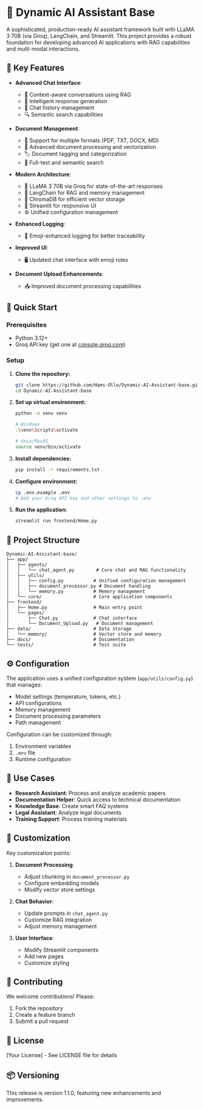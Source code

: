 # 🤖 Dynamic AI Assistant Base

A sophisticated, production-ready AI assistant framework built with LLaMA 3 70B (via Groq), LangChain, and Streamlit. This project provides a robust foundation for developing advanced AI applications with RAG capabilities and multi-modal interactions.

## 🌟 Key Features

- **Advanced Chat Interface**:
  - 💬 Context-aware conversations using RAG
  - 🧠 Intelligent response generation
  - 📝 Chat history management
  - 🔍 Semantic search capabilities

- **Document Management**:
  - 📄 Support for multiple formats (PDF, TXT, DOCX, MD)
  - 🔄 Advanced document processing and vectorization
  - 🏷️ Document tagging and categorization
  - 🔎 Full-text and semantic search

- **Modern Architecture**:
  - 🚀 LLaMA 3 70B via Groq for state-of-the-art responses
  - 🔗 LangChain for RAG and memory management
  - 💾 ChromaDB for efficient vector storage
  - 🎯 Streamlit for responsive UI
  - ⚙️ Unified configuration management

- **Enhanced Logging**:
  - 📝 Emoji-enhanced logging for better traceability

- **Improved UI**:
  - 🖥️ Updated chat interface with emoji roles

- **Document Upload Enhancements**:
  - 📤 Improved document processing capabilities

## 🚀 Quick Start

### Prerequisites

- Python 3.12+
- Groq API key (get one at [console.groq.com](https://console.groq.com))

### Setup

1. **Clone the repository:**

   ```bash
   git clone https://github.com/Hams-Ollo/Dynamic-AI-Assistant-base.git
   cd Dynamic-AI-Assistant-base
   ```

2. **Set up virtual environment:**

   ```bash
   python -m venv venv
   
   # Windows
   .\venv\Scripts\activate
   
   # Unix/MacOS
   source venv/bin/activate
   ```

3. **Install dependencies:**

   ```bash
   pip install -r requirements.txt
   ```

4. **Configure environment:**

   ```bash
   cp .env.example .env
   # Add your Groq API key and other settings to .env
   ```

5. **Run the application:**

   ```bash
   streamlit run frontend/Home.py
   ```

## 📁 Project Structure

```curl
Dynamic-AI-Assistant-base/
├── app/
│   ├── agents/
│   │   └── chat_agent.py        # Core chat and RAG functionality
│   ├── utils/
│   │   ├── config.py           # Unified configuration management
│   │   ├── document_processor.py # Document handling
│   │   └── memory.py           # Memory management
│   └── core/                   # Core application components
├── frontend/
│   ├── Home.py                 # Main entry point
│   └── pages/
│       ├── Chat.py             # Chat interface
│       └── Document_Upload.py   # Document management
├── data/                       # Data storage
│   └── memory/                 # Vector store and memory
├── docs/                       # Documentation
└── tests/                      # Test suite
```

## ⚙️ Configuration

The application uses a unified configuration system (`app/utils/config.py`) that manages:

- Model settings (temperature, tokens, etc.)
- API configurations
- Memory management
- Document processing parameters
- Path management

Configuration can be customized through:

1. Environment variables
2. `.env` file
3. Runtime configuration

## 🎯 Use Cases

- **Research Assistant**: Process and analyze academic papers
- **Documentation Helper**: Quick access to technical documentation
- **Knowledge Base**: Create smart FAQ systems
- **Legal Assistant**: Analyze legal documents
- **Training Support**: Process training materials

## 🔧 Customization

Key customization points:

1. **Document Processing**:
   - Adjust chunking in `document_processor.py`
   - Configure embedding models
   - Modify vector store settings

2. **Chat Behavior**:
   - Update prompts in `chat_agent.py`
   - Customize RAG integration
   - Adjust memory management

3. **User Interface**:
   - Modify Streamlit components
   - Add new pages
   - Customize styling

## 🤝 Contributing

We welcome contributions! Please:

1. Fork the repository
2. Create a feature branch
3. Submit a pull request

## 📄 License

[Your License] - See LICENSE file for details

## 📦 Versioning

This release is version 1.1.0, featuring new enhancements and improvements.
